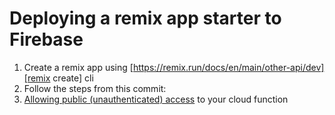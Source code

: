 # Deploying a remix app starter to Firebase

1. Create a remix app using [https://remix.run/docs/en/main/other-api/dev][remix create] cli
2. Follow the steps from this commit: 
3. [Allowing public (unauthenticated) access](https://cloud.google.com/run/docs/authenticating/public) to your cloud function